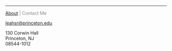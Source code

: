 <hr>

<span class="credits left" style="color:#888"> <a href="https://leahrosenstiel.github.io">About</a> | 
            Contact Me
            <!-- | <a href="https://www.dropbox.com/s/s936o3ffrmbs38l/CV%20October%202017.pdf?dl=0">CV</a></span>-->

leahsr@princeton.edu 


130 Corwin Hall <br />
Princeton, NJ <br />
08544-1012
